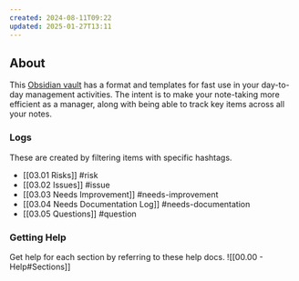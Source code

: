```yaml
---
created: 2024-08-11T09:22
updated: 2025-01-27T13:11
---
```

## About
This [Obsidian vault](https://obsidian.md/) has a format and templates for fast use in your day-to-day management activities. The intent is to make your note-taking more efficient as a manager, along with being able to track key items across all your notes.

### Logs
These are created by filtering items with specific hashtags.
- [[03.01 Risks]] #risk
- [[03.02 Issues]] #issue
- [[03.03 Needs Improvement]] #needs-improvement
- [[03.04 Needs Documentation Log]] #needs-documentation
- [[03.05 Questions]] #question

### Getting Help
Get help for each section by referring to these help docs.
![[00.00 - Help#Sections]]
